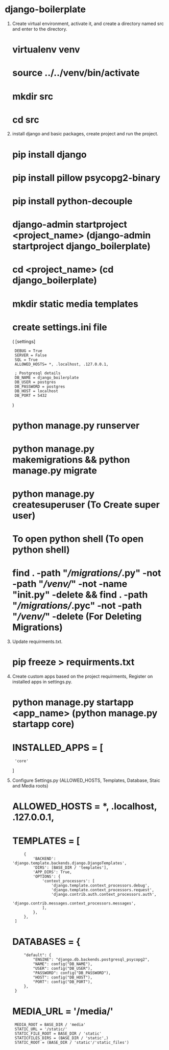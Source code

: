 # django-boilerplate

1. Create virtual environment, activate it, and create a directory named src and enter to the directory.

    # virtualenv venv
    # source ../../venv/bin/activate
    # mkdir src
    # cd src

2. install django and basic packages, create project and run the project.

    # pip install django
    # pip install pillow psycopg2-binary
    # pip install python-decouple
    # django-admin startproject  <project_name> (django-admin startproject django_boilerplate)
    # cd <project_name> (cd django_boilerplate)
    # mkdir static media templates
    # create settings.ini file
    (
        [settings]

        DEBUG = True
        SERVER = False
        SQL = True
        ALLOWED_HOSTS= *, .localhost, .127.0.0.1,

        ; Postgresql details
        DB_NAME = django_boilerplate
        DB_USER = postgres
        DB_PASSWORD = postgres
        DB_HOST = localhost
        DB_PORT = 5432
    )
    # python manage.py runserver
    # python manage.py makemigrations && python manage.py migrate 
    # python manage.py createsuperuser (To Create super user)
    # To open python shell (To open python shell)
    # find . -path "*/migrations/*.py" -not -path "*/venv/*" -not -name "__init__.py" -delete && find . -path "*/migrations/*.pyc" -not -path "*/venv/*"  -delete (For Deleting Migrations)

3. Update requirments.txt.

    # pip freeze > requirments.txt

4. Create custom apps based on the project requirments, Register on installed apps in settings.py.

    # python manage.py startapp <app_name> (python manage.py startapp core)
    # INSTALLED_APPS = [
        'core'
    ]

5. Configure Settings.py (ALLOWED_HOSTS, Templates, Database, Staic and Media roots)

    # ALLOWED_HOSTS = *, .localhost, .127.0.0.1,

    #   TEMPLATES = [
            {
                'BACKEND': 'django.template.backends.django.DjangoTemplates',
                'DIRS': [BASE_DIR / 'templates'],
                'APP_DIRS': True,
                'OPTIONS': {
                    'context_processors': [
                        'django.template.context_processors.debug',
                        'django.template.context_processors.request',
                        'django.contrib.auth.context_processors.auth',
                        'django.contrib.messages.context_processors.messages',
                    ],
                },
            },
        ]

    #   DATABASES = {
            "default": {
                "ENGINE": "django.db.backends.postgresql_psycopg2",
                "NAME": config("DB_NAME"),
                "USER": config("DB_USER"),
                "PASSWORD": config("DB_PASSWORD"),
                "HOST": config("DB_HOST"),
                "PORT": config("DB_PORT"),
            },
        }

    #   MEDIA_URL = '/media/'
        MEDIA_ROOT = BASE_DIR / 'media'
        STATIC_URL = '/static/'
        STATIC_FILE_ROOT = BASE_DIR / 'static'
        STATICFILES_DIRS = (BASE_DIR / 'static',)
        STATIC_ROOT = (BASE_DIR / 'static'/'static_files')